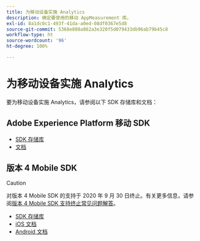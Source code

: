 ```yaml
---
title: 为移动设备实施 Analytics
description: 确定要使用的移动 AppMeasurement 库。
exl-id: 8a1dc0c1-493f-41da-a0ed-08df0367e5d8
source-git-commit: 5368e808a862a3e320f5d079433db96ab79b45c8
workflow-type: ht
source-wordcount: '96'
ht-degree: 100%

---
```


# 为移动设备实施 Analytics

要为移动设备实施 Analytics，请参阅以下 SDK 存储库和文档：

## Adobe Experience Platform 移动 SDK

* [SDK 存储库](https://github.com/Adobe-Marketing-Cloud/aep-sdks-documentation)
* [文档](https://aep-sdks.gitbook.io/docs/)

## 版本 4 Mobile SDK

>[!CAUTION]
>
>对版本 4 Mobile SDK 的支持于 2020 年 9 月 30 日终止。有关更多信息，请参阅[版本 4 Mobile SDK 支持终止常见问题解答](https://aep-sdks.gitbook.io/docs/version-4-sdk-end-of-support-faq)。

* [SDK 存储库](https://github.com/Adobe-Marketing-Cloud/mobile-services/tree/master/sdks)
* [iOS 文档](https://experienceleague.adobe.com/docs/mobile-services/ios/overview.html?lang=zh-Hans)
* [Android 文档](https://experienceleague.adobe.com/docs/mobile-services/android/overview.html?lang=zh-Hans)

